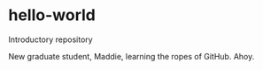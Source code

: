 # hello-world
Introductory repository

New graduate student, Maddie, learning the ropes of GitHub. Ahoy. 
